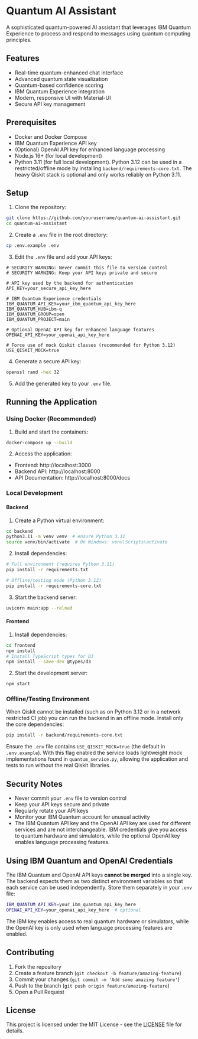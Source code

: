 # Quantum AI Assistant

A sophisticated quantum-powered AI assistant that leverages IBM Quantum Experience to process and respond to messages using quantum computing principles.

## Features

- Real-time quantum-enhanced chat interface
- Advanced quantum state visualization
- Quantum-based confidence scoring
- IBM Quantum Experience integration
- Modern, responsive UI with Material-UI
- Secure API key management

## Prerequisites

- Docker and Docker Compose
 - IBM Quantum Experience API key
 - (Optional) OpenAI API key for enhanced language processing
- Node.js 16+ (for local development)
- Python 3.11 (for full local development). Python 3.12 can be used in a
  restricted/offline mode by installing `backend/requirements-core.txt`.
  The heavy Qiskit stack is optional and only works reliably on Python 3.11.

## Setup

1. Clone the repository:
```bash
git clone https://github.com/yourusername/quantum-ai-assistant.git
cd quantum-ai-assistant
```

2. Create a `.env` file in the root directory:
```bash
cp .env.example .env
```

3. Edit the `.env` file and add your API keys:
```
# SECURITY WARNING: Never commit this file to version control
# SECURITY WARNING: Keep your API keys private and secure

# API key used by the backend for authentication
API_KEY=your_secure_api_key_here

# IBM Quantum Experience credentials
IBM_QUANTUM_API_KEY=your_ibm_quantum_api_key_here
IBM_QUANTUM_HUB=ibm-q
IBM_QUANTUM_GROUP=open
IBM_QUANTUM_PROJECT=main

# Optional OpenAI API key for enhanced language features
OPENAI_API_KEY=your_openai_api_key_here

# Force use of mock Qiskit classes (recommended for Python 3.12)
USE_QISKIT_MOCK=true
```

4. Generate a secure API key:
```bash
openssl rand -hex 32
```

5. Add the generated key to your `.env` file.

## Running the Application

### Using Docker (Recommended)

1. Build and start the containers:
```bash
docker-compose up --build
```

2. Access the application:
- Frontend: http://localhost:3000
- Backend API: http://localhost:8000
- API Documentation: http://localhost:8000/docs

### Local Development

#### Backend

1. Create a Python virtual environment:
```bash
cd backend
python3.11 -m venv venv  # ensure Python 3.11
source venv/bin/activate  # On Windows: venv\Scripts\activate
```

2. Install dependencies:
```bash
# Full environment (requires Python 3.11)
pip install -r requirements.txt

# Offline/testing mode (Python 3.12)
pip install -r requirements-core.txt
```

3. Start the backend server:
```bash
uvicorn main:app --reload
```

#### Frontend

1. Install dependencies:
```bash
cd frontend
npm install
# Install TypeScript types for D3
npm install --save-dev @types/d3
```

2. Start the development server:
```bash
npm start
```

### Offline/Testing Environment

When Qiskit cannot be installed (such as on Python 3.12 or in a network
restricted CI job) you can run the backend in an offline mode. Install only the
core dependencies:

```bash
pip install -r backend/requirements-core.txt
```

Ensure the `.env` file contains `USE_QISKIT_MOCK=true` (the default in
`.env.example`). With this flag enabled the service loads lightweight mock
implementations found in `quantum_service.py`, allowing the application and
tests to run without the real Qiskit libraries.


## Security Notes

- Never commit your `.env` file to version control
- Keep your API keys secure and private
- Regularly rotate your API keys
- Monitor your IBM Quantum account for unusual activity
- The IBM Quantum API key and the OpenAI API key are used for different
  services and are not interchangeable. IBM credentials give you access to
  quantum hardware and simulators, while the optional OpenAI key enables
  language processing features.

## Using IBM Quantum and OpenAI Credentials

The IBM Quantum and OpenAI API keys **cannot be merged** into a single key. The
backend expects them as two distinct environment variables so that each service
can be used independently. Store them separately in your `.env` file:

```bash
IBM_QUANTUM_API_KEY=your_ibm_quantum_api_key_here
OPENAI_API_KEY=your_openai_api_key_here  # optional
```

The IBM key enables access to real quantum hardware or simulators, while the
OpenAI key is only used when language processing features are enabled.

## Contributing

1. Fork the repository
2. Create a feature branch (`git checkout -b feature/amazing-feature`)
3. Commit your changes (`git commit -m 'Add some amazing feature'`)
4. Push to the branch (`git push origin feature/amazing-feature`)
5. Open a Pull Request

## License

This project is licensed under the MIT License - see the [LICENSE](LICENSE) file for details. 